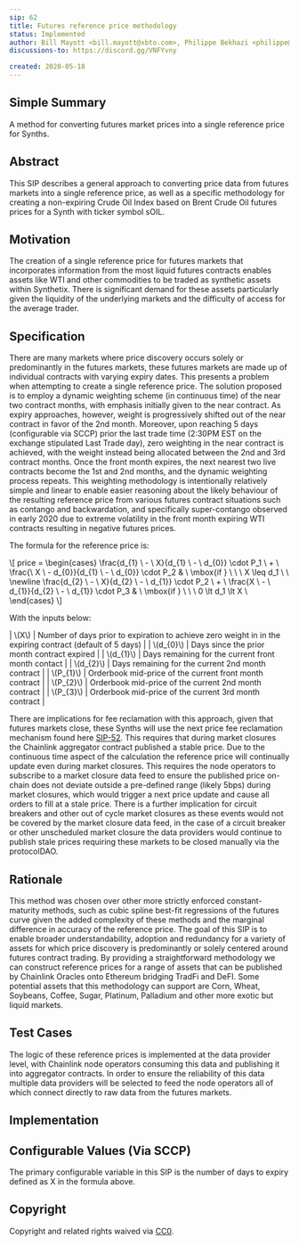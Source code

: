 ```yaml
---
sip: 62
title: Futures reference price methodology
status: Implemented
author: Bill Mayott <bill.mayott@xbto.com>, Philippe Bekhazi <philippe@xbto.com>, Walton Comer <walton@xbto.com>, Kain Warwick (@kaiynne)
discussions-to: https://discord.gg/VNFYvny

created: 2020-05-18
---
```


## Simple Summary
A method for converting futures market prices into a single reference price for Synths.

## Abstract
This SIP describes a general approach to converting price data from futures markets into a single reference price, as well as a specific methodology for creating a non-expiring Crude Oil Index based on Brent Crude Oil futures prices for a Synth with ticker symbol sOIL.

## Motivation
The creation of a single reference price for futures markets that incorporates information from the most liquid futures contracts enables assets like WTI and other commodities to be traded as synthetic assets within Synthetix. There is significant demand for these assets particularly given the liquidity of the underlying markets and the difficulty of access for the average trader. 
 
## Specification
There are many markets where price discovery occurs solely or predominantly in the futures markets, these futures markets are made up of individual contracts with varying expiry dates. This presents a problem when attempting to create a single reference price. The solution proposed is to employ a dynamic weighting scheme (in continuous time) of the near two contract months, with emphasis initially given to the near contract.  As expiry approaches, however, weight is progressively shifted out of the near contract in favor of the 2nd month.  Moreover, upon reaching 5 days (configurable via SCCP) prior the last trade time (2:30PM EST on the exchange stipulated Last Trade day), zero weighting in the near contract is achieved, with the weight instead being allocated between the 2nd and 3rd contract months.  Once the front month expires, the next nearest two live contracts become the 1st and 2nd months, and the dynamic weighting process repeats. This weighting methodology is intentionally relatively simple and linear to enable easier reasoning about the likely behaviour of the resulting reference price from various futures contract situations such as contango and backwardation, and specifically super-contango observed in early 2020 due to extreme volatility in the front month expiring WTI contracts resulting in negative futures prices.

The formula for the reference price is:

\\[
price = \begin{cases}
\frac{d_{1} \ - \ X}{d_{1} \ - \ d_{0}} \cdot P_1 \ + \ \frac{\ X \ - d_{0}}{d_{1} \ - \ d_{0}} \cdot P_2 & \ \mbox{if } \ \ \ X \leq d_1 \\ \\
\newline
\frac{d_{2} \ - \ X}{d_{2} \ - \ d_{1}} \cdot P_2 \ + \ \frac{X \ - \ d_{1}}{d_{2} \ - \ d_{1}} \cdot P_3 & \ \mbox{if } \ \ \ 0 \lt d_1 \lt X \\
\end{cases}
\\]

With the inputs below:

| \\(X\\) | Number of days prior to expiration to achieve zero weight in in the expiring contract (default of 5 days) |
| \\(d_{0}\\) | Days since the prior month contract expired |
| \\(d_{1}\\) | Days remaining for the current front month contact |
| \\(d_{2}\\) | Days remaining for the current 2nd month contract |
| \\(P_{1}\\) | Orderbook mid-price of the current front month contract |
| \\(P_{2}\\) | Orderbook mid-price of the current 2nd month contract |
| \\(P_{3}\\) | Orderbook mid-price of the current 3rd month contract |

There are implications for fee reclamation with this approach, given that futures markets close, these Synths will use the next price fee reclamation mechanism found here [SIP-52](https://sips.synthetix.io/sips/sip-52). This requires that during market closures the Chainlink aggregator contract published a stable price. Due to the continuous time aspect of the calculation the reference price will continually update even during market closures. This requires the node operators to subscribe to a market closure data feed to ensure the published price on-chain does not deviate outside a pre-defined range (likely 5bps) during market closures, which would trigger a next price update and cause all orders to fill at a stale price. There is a further implication for circuit breakers and other out of cycle market closures as these events would not be covered by the market closure data feed, in the case of a circuit breaker or other unscheduled market closure the data providers would continue to publish stale prices requiring these markets to be closed manually via the protocolDAO.

## Rationale
This method was chosen over other more strictly enforced constant-maturity methods, such as cubic spline best-fit regressions of the futures curve given the added complexity of these methods and the marginal difference in accuracy of the reference price. The goal of this SIP is to enable broader understandability, adoption and redundancy for a variety of assets for which price discovery is predominantly or solely centered around futures contract trading. By providing a straightforward methodology we can construct reference prices for a range of assets that can be published by Chainlink Oracles onto Ethereum bridging TradFi and DeFI. Some potential assets that this methodology can support are Corn, Wheat, Soybeans, Coffee, Sugar, Platinum, Palladium and other more exotic but liquid markets.

## Test Cases
The logic of these reference prices is implemented at the data provider level, with Chainlink node operators consuming this data and publishing it into aggregator contracts. In order to ensure the reliability of this data multiple data providers will be selected to feed the node operators all of which connect directly to raw data from the futures markets.

## Implementation


## Configurable Values (Via SCCP)
The primary configurable variable in this SIP is the number of days to expiry defined as X in the formula above.

## Copyright
Copyright and related rights waived via [CC0](https://creativecommons.org/publicdomain/zero/1.0/).
